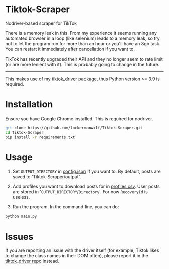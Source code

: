 # Tiktok-Scraper
Nodriver-based scraper for TikTok

There is a memory leak in this. From my experience it seems running any automated browser in a loop (like selenium) leads to a memory leak, so 
try not to let the program run for more than an hour or you'll have an 8gb task. You can restart it immediately after cancellation 
if you want to.

TikTok has recently upgraded their API and they no longer seem to rate limit (or are more lenient with it). This is probably going to change in the future.

---

This makes use of my [tiktok_driver](https://github.com/lockermanwxlf/Tiktok-Driver) package, thus Python version >= 3.9 is required.

# Installation

Ensure you have Google Chrome installed. This is required for nodriver.

```bash
git clone https://github.com/lockermanwxlf/Tiktok-Scraper.git
cd Tiktok-Scraper
pip install -r requirements.txt
```

# Usage
1) Set `OUTPUT_DIRECTORY` in [config.json](config.json) if you want to. By default, posts are saved to 'Tiktok-Scraper/output'.

2) Add profiles you want to download posts for in [profiles.csv](profiles.csv). User posts are stored in '`OUTPUT_DIRECTORY`/`Directory`'.
For now `RecoveryId` is useless.

4) Run the program. In the command line, you can do:
```bash
python main.py
```

# Issues
If you are reporting an issue with the driver itself (for example, Tiktok likes to change the class names in their DOM often), please report it in the [tiktok_driver repo](https://github.com/lockermanwxlf/Tiktok-Driver) instead.
